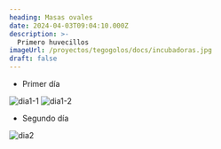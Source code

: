 ```yaml
---
heading: Masas ovales
date: 2024-04-03T09:04:10.000Z
description: >-
  Primero huvecillos
imageUrl: /proyectos/tegogolos/docs/incubadoras.jpg
draft: false
---
```


- Primer día

![dia1-1](/proyectos/tegogolos/docs/masaH,jpg) 
![dia1-2](/proyectos/tegogolos/docs/masah0.jpg)


- Segundo día

![dia2](/proyectos/tegogolos/docs/masah1.jpg)
